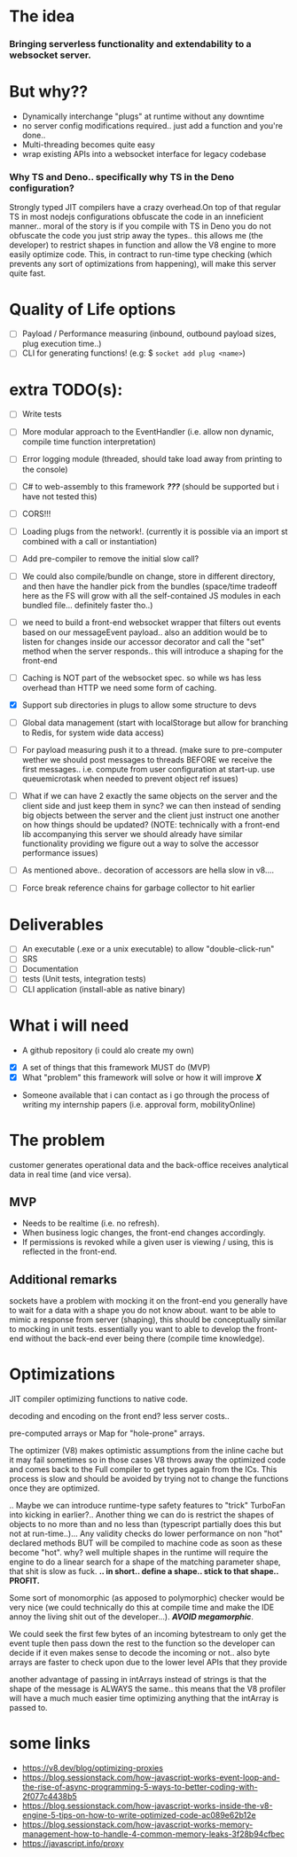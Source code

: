 # The idea
### Bringing serverless functionality and extendability to a websocket server.

# But why??
- Dynamically interchange "plugs" at runtime without any downtime
- no server config modifications required.. just add a function and you're done..
- Multi-threading becomes quite easy
- wrap existing APIs into a websocket interface for legacy codebase

### Why TS and Deno.. specifically why TS in the Deno configuration?
Strongly typed JIT compilers have a crazy overhead.On top of that regular TS in most nodejs configurations obfuscate the code in an inneficient manner.. moral of the story is if you compile with TS in Deno you do not obfuscate the code you just strip away the types.. this allows me (the developer) to restrict shapes in function and allow the V8 engine to more easily optimize code. This, in contract to run-time type checking (which prevents any sort of optimizations from happening), will make this server quite fast.

# Quality of Life options
- [ ] Payload / Performance measuring (inbound, outbound payload sizes, plug execution time..)
- [ ] CLI for generating functions! (e.g: $ ```socket add plug <name>```)

# extra TODO(s):
- [ ] Write tests
- [ ] More modular approach to the EventHandler (i.e. allow non dynamic, compile time function interpretation)
- [ ] Error logging module (threaded, should take load away from printing to the console)
- [ ] C# to web-assembly to this framework ***???*** (should be supported but i have not tested this)
- [ ] CORS!!!
- [ ] Loading plugs from the network!.  (currently it is possible via an import st combined with a call or instantiation)
- [ ] Add pre-compiler to remove the initial slow call?
- [ ] We could also compile/bundle on change, store in different directory, and then have the handler pick from the bundles (space/time tradeoff here as the FS will grow with all the self-contained JS modules in each bundled file... definitely faster tho..)
- [ ] we need to build a front-end websocket wrapper that filters out events based on our messageEvent payload.. also an addition would be to listen for changes inside our accessor decorator and call the "set" method when the server responds.. this will introduce a shaping for the front-end
- [ ] Caching is NOT part of the websocket spec. so while ws has less overhead than HTTP we need some form of caching.
- [x] Support sub directories in plugs to allow some structure to devs
- [ ] Global data management (start with localStorage but allow for branching to Redis, for system wide data access)
- [ ] For payload measuring push it to a thread. (make sure to pre-computer wether we should post messages to threads BEFORE we receive the first messages.. i.e. compute from user configuration at start-up. use queuemicrotask when needed to prevent object ref issues)
- [ ] What if we can have 2 exactly the same objects on the server and the client side and just keep them in sync? we can then instead of sending big objects between the server and the client just instruct one another on how things should be updated? (NOTE: technically with a front-end lib accompanying this server we should already have similar functionality providing we figure out a way to solve the accessor performance issues)
- [ ] As mentioned above.. decoration of accessors are hella slow in v8....
- [ ] Force break reference chains for garbage collector to hit earlier


# Deliverables
- [ ] An executable (.exe or a unix executable) to allow "double-click-run"
- [ ] SRS
- [ ] Documentation
- [ ] tests (Unit tests, integration tests)
- [ ] CLI application (install-able as native binary)

# What i will need
- A github repository (i could alo create my own)
- [x] A set of things that this framework MUST do (MVP)
- [x] What "problem" this framework will solve or how it will improve ***X***
- Someone available that i can contact as i go through the process of writing my internship papers (i.e. approval form, mobilityOnline)

# The problem
customer generates operational data and the back-office receives analytical data in real time (and vice versa).

## MVP
- Needs to be realtime (i.e. no refresh).
- When business logic changes, the front-end changes accordingly.
- If permissions is revoked while a given user is viewing / using, this is reflected in the front-end.

## Additional remarks
sockets have a problem with mocking it on the front-end you generally have to wait for a data with a shape you do not know about.
want to be able to mimic a response from server (shaping), this should be conceptually similar to mocking in unit tests.
essentially you want to able to develop the front-end without the back-end ever being there (compile time knowledge).


# Optimizations
JIT compiler optimizing functions to native code.

decoding and encoding on the front end? less server costs..

pre-computed arrays or Map for "hole-prone" arrays.

The optimizer (V8) makes optimistic assumptions from the inline cache but it may fail sometimes so in those cases V8 throws away the optimized code and comes back to the Full compiler to get types again from the ICs. This process is slow and should be avoided by trying not to change the functions once they are optimized.

.. Maybe we can introduce runtime-type safety features to "trick" TurboFan into kicking in earlier?..
Another thing we can do is restrict the shapes of objects to no more than and no less than (typescript partially does this but not at run-time..)... Any validity checks do lower performance on non "hot" declared methods BUT will be compiled to machine code as soon as these become "hot". why? well multiple shapes in the runtime will require the engine to do a linear search for a shape of the matching parameter shape, that shit is slow as fuck.
**.. in short.. define a shape.. stick to that shape.. PROFIT.**

Some sort of monomorphic (as apposed to polymorphic) checker would be very nice (we could technically do this at compile time and make the IDE annoy the living shit out of the developer...). ***AVOID megamorphic***.

We could seek the first few bytes of an incoming bytestream to only get the event tuple then pass down the rest to the function so the developer can decide if it even makes sense to decode the incoming or not.. also byte arrays are faster to check upon due to the lower level APIs that they provide

another advantage of passing in intArrays instead of strings is that the shape of the message is ALWAYS the same.. this means that the V8 profiler will have a much much easier time optimizing anything that the intArray is passed to.

# some links
- https://v8.dev/blog/optimizing-proxies
- https://blog.sessionstack.com/how-javascript-works-event-loop-and-the-rise-of-async-programming-5-ways-to-better-coding-with-2f077c4438b5
- https://blog.sessionstack.com/how-javascript-works-inside-the-v8-engine-5-tips-on-how-to-write-optimized-code-ac089e62b12e
- https://blog.sessionstack.com/how-javascript-works-memory-management-how-to-handle-4-common-memory-leaks-3f28b94cfbec
- https://javascript.info/proxy